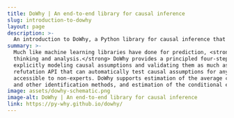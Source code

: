 ```yaml
---
title: DoWhy | An end-to-end library for causal inference
slug: introduction-to-dowhy
layout: page
description: >-
  An introduction to DoWhy, a Python library for causal inference that supports explicit modeling and testing of causal assumptions. 
summary: >-
  Much like machine learning libraries have done for prediction, <strong>“DoWhy” is a Python library that aims to spark causal 
  thinking and analysis.</strong> DoWhy provides a principled four-step interface for causal inference that focuses on 
  explicitly modeling causal assumptions and validating them as much as possible. The key feature of DoWhy is its state-of-the-art 
  refutation API that can automatically test causal assumptions for any estimation method, thus making inference more robust and 
  accessible to non-experts. DoWhy supports estimation of the average causal effect for backdoor, frontdoor, instrumental variable 
  and other identification methods, and estimation of the conditional effect (CATE) through an integration with the EconML library.
image: assets/dowhy-schematic.png
image-alt: DoWhy | An end-to-end library for causal inference
link: https://py-why.github.io/dowhy/
---
```

